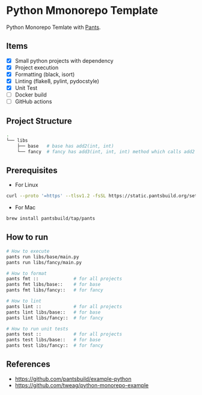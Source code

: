 # Python Mmonorepo Template

Python Monorepo Temlate with [Pants](https://www.pantsbuild.org/).

## Items
- [x] Small python projects with dependency
- [x] Project execution
- [x] Formatting (black, isort)
- [x] Linting (flake8, pylint, pydocstyle)
- [x] Unit Test
- [ ] Docker build
- [ ] GitHub actions

## Project Structure
```bash
.
└── libs
    ├── base   # base has add2(int, int)
    └── fancy  # fancy has add3(int, int, int) method which calls add2
```

## Prerequisites

- For Linux
```bash
curl --proto '=https' --tlsv1.2 -fsSL https://static.pantsbuild.org/setup/get-pants.sh | bash
```

- For Mac
```bash
brew install pantsbuild/tap/pants
```

## How to run
```bash
# How to execute
pants run libs/base/main.py
pants run libs/fancy/main.py

# How to format
pants fmt ::             # for all projects
pants fmt libs/base::    # for base
pants fmt libs/fancy::   # for fancy

# How to lint
pants lint ::            # for all projects
pants lint libs/base::   # for base
pants lint libs/fancy::  # for fancy

# How to run unit tests
pants test ::            # for all projects
pants test libs/base::   # for base
pants test libs/fancy::  # for fancy
```

## References
- https://github.com/pantsbuild/example-python
- https://github.com/tweag/python-monorepo-example
